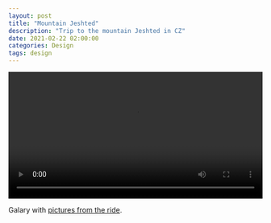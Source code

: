 ```yaml
---
layout: post
title: "Mountain Jeshted"
description: "Trip to the mountain Jeshted in CZ"
date: 2021-02-22 02:00:00
categories: Design
tags: design
---
```


<video width="100%" height="auto" loop autoplay> <source src="/blog_img/posts/jeshted.mp4" type="video/mp4">    Your browser does not support the video tag. </video>

Galary with [pictures from the ride](https://www.icloud.com/sharedalbum/#B0vJOX8tM24VGr).

